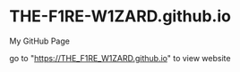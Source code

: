 # THE-F1RE-W1ZARD.github.io
My GitHub Page

go to "https://THE_F1RE_W1ZARD.github.io" to view website
